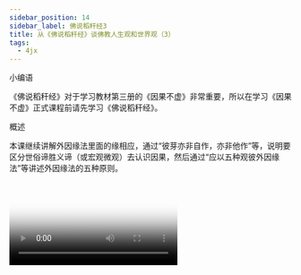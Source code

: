 ```yaml
---
sidebar_position: 14
sidebar_label: 佛说稻秆经3
title: 从《佛说稻秆经》谈佛教人生观和世界观（3）
tags:
  - 4jx
---
```

   小编语 

《佛说稻秆经》对于学习教材第三册的《因果不虚》非常重要，所以在学习《因果不虚》正式课程前请先学习《佛说稻秆经》。

概述


本课继续讲解外因缘法里面的缘相应，通过“彼芽亦非自作，亦非他作”等，说明要区分世俗谛胜义谛（或宏观微观）去认识因果，然后通过“应以五种观彼外因缘法”等讲述外因缘法的五种原则。




<video poster='/img/lamp-hope.png' controls url='https://s3.ap-northeast-1.wasabisys.com/hdcx/jmy/%E6%85%A7%E7%81%AF%E7%A6%85%E4%BF%AE%E8%AF%BE/%E6%85%A7%E7%81%AF%E7%A6%85%E4%BF%AE%E8%AF%BE%E7%AC%AC%E4%B8%89%E5%86%8C/%E4%BD%9B%E8%AF%B4%E7%A8%BB%E7%A7%86%E7%BB%8F/%E4%BB%8E%E3%80%8A%E4%BD%9B%E8%AF%B4%E7%A8%BB%E7%A7%86%E7%BB%8F%E3%80%8B%e8%b0%88%e4%bd%9b%e6%95%99%e4%ba%ba%e7%94%9f%e8%a7%82%e5%92%8c%e4%b8%96%e7%95%8c%e8%a7%823.mp4' />



 本课相关链接 

●  本课视频在“慧灯之光”网站地址链接为：

https://www.huidengzhiguang.com/index.php/huideng-jiangtang/2016-07-21-09-15-04/2017-01-20-04-20-16/1705-l16128



● 《佛说稻秆经》在“慧灯之光”网站地址链接为：

https://www.huidengzhiguang.com/index.php/qita-lanmu/xiangguan-jinglun/jingdian/dao-gan-jing/2159-d32